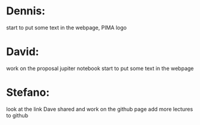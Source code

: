 # Dennis:
start to put some text in the webpage, PIMA logo


# David:
work on the proposal
jupiter notebook
start to put some text in the webpage

# Stefano:
look at the link Dave shared and work on the github page
add more lectures to github



